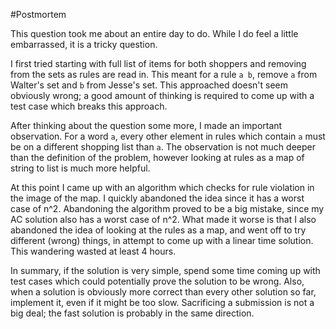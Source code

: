 #Postmortem

This question took me about an entire day to do. While I do feel a little
embarrassed, it is a tricky question.

I first tried starting with full list of items for both shoppers and removing
from the sets as rules are read in. This meant for a rule `a b`, remove `a`
from Walter's set and `b` from Jesse's set. This approached doesn't seem
obviously wrong; a good amount of thinking is required to come up with a test
case which breaks this approach.

After thinking about the question some more, I made an important observation.
For a word `a`, every other element in rules which contain `a` must be on a different shopping list than `a`. The observation is not much deeper than the definition of the problem, however looking at rules as a map of string to list
is much more helpful.

At this point I came up with an algorithm which checks for rule violation in
the image of the map. I quickly abandoned the idea since it has a worst case of
n^2. Abandoning the algorithm proved to be a big mistake, since my AC solution
also has a worst case of n^2. What made it worse is that I also abandoned the
idea of looking at the rules as a map, and went off to try different (wrong)
things, in attempt to come up with a linear time solution. This wandering
wasted at least 4 hours.

In summary, if the solution is very simple, spend some time coming up with
test cases which could potentially prove the solution to be wrong. Also, when
a solution is obviously more correct than every other solution so far,
implement it, even if it might be too slow. Sacrificing a submission is not
a big deal; the fast solution is probably in the same direction.